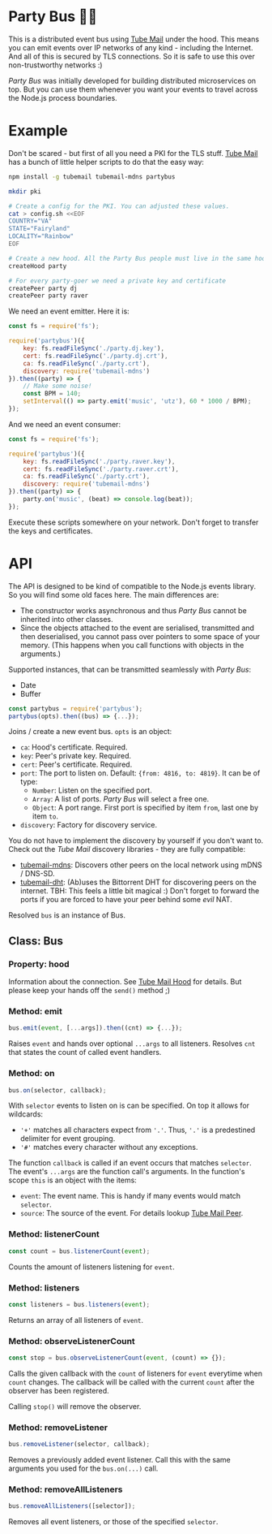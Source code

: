 # Party Bus 🎉🚌

This is a distributed event bus using [Tube Mail](https://github.com/jue89/node-tubemail) under the hood. This means you can emit events over IP networks of any kind - including the Internet. And all of this is secured by TLS connections. So it is safe to use this over non-trustworthy networks :)

*Party Bus* was initially developed for building distributed microservices on top. But you can use them whenever you want your events to travel across the Node.js process boundaries.


# Example

Don't be scared - but first of all you need a PKI for the TLS stuff. [Tube Mail](https://github.com/jue89/node-tubemail) has a bunch of little helper scripts to do that the easy way:

```sh
npm install -g tubemail tubemail-mdns partybus

mkdir pki

# Create a config for the PKI. You can adjusted these values.
cat > config.sh <<EOF
COUNTRY="VA"
STATE="Fairyland"
LOCALITY="Rainbow"
EOF

# Create a new hood. All the Party Bus people must live in the same hood.
createHood party

# For every party-goer we need a private key and certificate
createPeer party dj
createPeer party raver
```

We need an event emitter. Here it is:

```javascript
const fs = require('fs');

require('partybus')({
	key: fs.readFileSync('./party.dj.key'),
	cert: fs.readFileSync('./party.dj.crt'),
	ca: fs.readFileSync('./party.crt'),
	discovery: require('tubemail-mdns')
}).then((party) => {
	// Make some noise!
	const BPM = 140;
	setInterval(() => party.emit('music', 'utz'), 60 * 1000 / BPM);
});
```

And we need an event consumer:

```javascript
const fs = require('fs');

require('partybus')({
	key: fs.readFileSync('./party.raver.key'),
	cert: fs.readFileSync('./party.raver.crt'),
	ca: fs.readFileSync('./party.crt'),
	discovery: require('tubemail-mdns')
}).then((party) => {
	party.on('music', (beat) => console.log(beat));
});
```

Execute these scripts somewhere on your network. Don't forget to transfer the keys and certificates.

# API

The API is designed to be kind of compatible to the Node.js events library. So you will find some old faces here. The main differences are:
 * The constructor works asynchronous and thus *Party Bus* cannot be inherited into other classes.
 * Since the objects attached to the event are serialised, transmitted and then deserialised, you cannot pass over pointers to some space of your memory. (This happens when you call functions with objects in the arguments.)

Supported instances, that can be transmitted seamlessly with *Party Bus*:
 * Date
 * Buffer

```js
const partybus = require('partybus');
partybus(opts).then((bus) => {...});
```

Joins / create a new event bus. `opts` is an object:
 * `ca`: Hood's certificate. Required.
 * `key`: Peer's private key. Required.
 * `cert`: Peer's certificate. Required.
 * `port`: The port to listen on. Default: `{from: 4816, to: 4819}`. It can be of type:
   * `Number`: Listen on the specified port.
   * `Array`: A list of ports. *Party Bus* will select a free one.
   * `Object`: A port range. First port is specified by item `from`, last one by item `to`.
 * `discovery`: Factory for discovery service.

You do not have to implement the discovery by yourself if you don't want to. Check out the *Tube Mail* discovery libraries - they are fully compatible:
 * [tubemail-mdns](https://github.com/jue89/node-tubemail-mdns): Discovers other peers on the local network using mDNS / DNS-SD.
 * [tubemail-dht](https://github.com/jue89/node-tubemail-dht): (Ab)uses the Bittorrent DHT for discovering peers on the internet. TBH: This feels a little bit magical :) Don't forget to forward the ports if you are forced to have your peer behind some *evil* NAT.

Resolved `bus` is an instance of Bus.

## Class: Bus

### Property: hood

Information about the connection. See [Tube Mail Hood](https://github.com/jue89/node-tubemail#class-hood) for details. But please keep your hands off the `send()` method ;)

### Method: emit

```js
bus.emit(event, [...args]).then((cnt) => {...});
```

Raises `event` and hands over optional `...args` to all listeners. Resolves `cnt` that states the count of called event handlers.

### Method: on

```js
bus.on(selector, callback);
```

With `selector` events to listen on is can be specified. On top it allows for wildcards:
 * `'+'` matches all characters expect from `'.'`. Thus, `'.'` is a predestined delimiter for event grouping.
 * `'#'` matches every character without any exceptions.

The function `callback` is called if an event occurs that matches `selector`. The event's `...args` are the function call's arguments. In the function's scope `this` is an object with the items:
 * `event`: The event name. This is handy if many events would match `selector`.
 * `source`: The source of the event. For details lookup [Tube Mail Peer](https://github.com/jue89/node-tubemail#class-neighbour).


### Method: listenerCount

```js
const count = bus.listenerCount(event);
```

Counts the amount of listeners listening for `event`.

### Method: listeners

```js
const listeners = bus.listeners(event);
```

Returns an array of all listeners of `event`.

### Method: observeListenerCount

```js
const stop = bus.observeListenerCount(event, (count) => {});
```

Calls the given callback with the `count` of listeners for `event` everytime when `count` changes. The callback will be called with the current `count` after the observer has been registered.

Calling `stop()` will remove the observer.


### Method: removeListener

```js
bus.removeListener(selector, callback);
```

Removes a previously added event listener. Call this with the same arguments you used for the `bus.on(...)` call.


### Method: removeAllListeners

```js
bus.removeAllListeners([selector]);
```

Removes all event listeners, or those of the specified `selector`.
